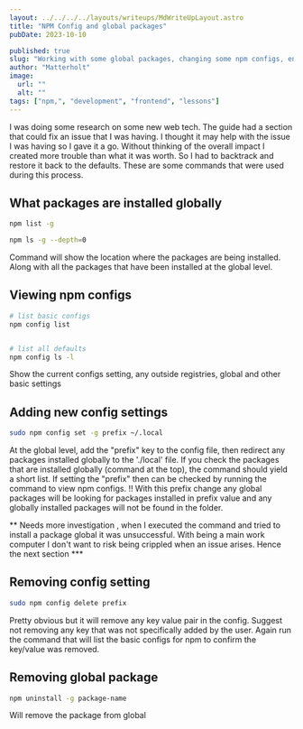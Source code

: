 ```yaml
---
layout: ../../../../layouts/writeups/MdWriteUpLayout.astro
title: "NPM Config and global packages"
pubDate: 2023-10-10

published: true
slug: "Working with some global packages, changing some npm configs, ended up causing more trouble and had to revert back. These are some commands that where helpful."
author: "Matterholt"
image:
  url: ""
  alt: ""
tags: ["npm,", "development", "frontend", "lessons"]
---
```


I was doing some research on some new web tech. The guide had a section that could fix an issue that I was having. I thought it may help with the issue I was having so I gave it a go. Without thinking of the overall impact I created more trouble than what it was worth. So I had to backtrack and restore it back to the defaults. These are some commands that were used during this process.

## What packages are installed globally

```bash
npm list -g

npm ls -g --depth=0
```

Command will show the location where the packages are being installed. Along with all the packages that have been installed at the global level.

## Viewing npm configs

```bash
# list basic configs
npm config list


# list all defaults
npm config ls -l
```

Show the current configs setting, any outside registries, global and other basic settings

## Adding new config settings

```bash
sudo npm config set -g prefix ~/.local
```

At the global level, add the "prefix" key to the config file, then redirect any packages installed globally to the './local' file. If you check the packages that are installed globally (command at the top), the command should yield a short list. If setting the "prefix" then can be checked by running the command to view npm configs. !! With this prefix change any global packages will be looking for packages installed in prefix value and any globally installed packages will not be found in the folder.

** Needs more investigation , when I executed the command and tried to install a package global it was unsuccessful. With being a main work computer I don't want to risk being crippled when an issue arises. Hence the next section \***

## Removing config setting

```bash
sudo npm config delete prefix
```

Pretty obvious but it will remove any key value pair in the config. Suggest not removing any key that was not specifically added by the user. Again run the command that will list the basic configs for npm to confirm the key/value was removed.

## Removing global package

```bash
npm uninstall -g package-name
```

Will remove the package from global
